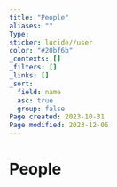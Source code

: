 ```yaml
---
title: "People"
aliases: ""
Type: 
sticker: lucide//user
color: "#20bf6b"
_contexts: []
_filters: []
_links: []
_sort:
  field: name
  asc: true
  group: false
Page created: 2023-10-31
Page modified: 2023-12-06
---
```


# People
